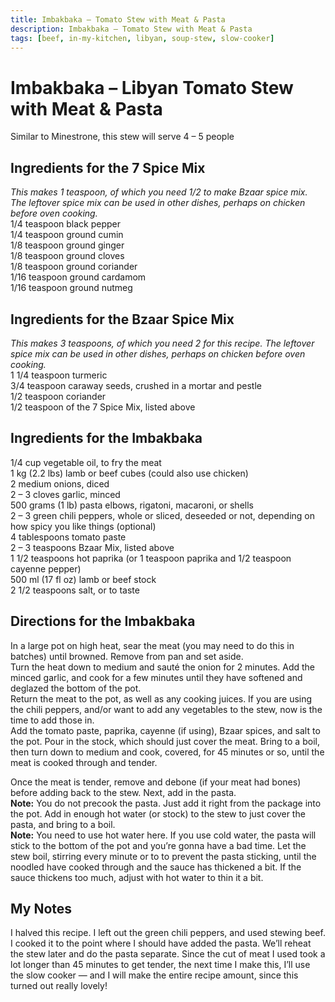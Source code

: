 ```yaml
---
title: Imbakbaka – Tomato Stew with Meat & Pasta
description: Imbakbaka – Tomato Stew with Meat & Pasta
tags: [beef, in-my-kitchen, libyan, soup-stew, slow-cooker]
---
```


# Imbakbaka – Libyan Tomato Stew with Meat & Pasta
Similar to Minestrone, this stew will serve 4 – 5 people

## Ingredients for the 7 Spice Mix 
*This makes 1 teaspoon, of which you need 1/2 to make Bzaar spice mix. The leftover spice mix can be used in other dishes, perhaps on chicken before oven cooking.*  
1/4 teaspoon black pepper  
1/4 teaspoon ground cumin  
1/8 teaspoon ground ginger  
1/8 teaspoon ground cloves  
1/8 teaspoon ground coriander  
1/16 teaspoon ground cardamom  
1/16 teaspoon ground nutmeg

## Ingredients for the Bzaar Spice Mix
*This makes 3 teaspoons, of which you need 2 for this recipe. The leftover spice mix can be used in other dishes, perhaps on chicken before oven cooking.*  
1 1/4 teaspoon turmeric  
3/4 teaspoon caraway seeds, crushed in a mortar and pestle  
1/2 teaspoon coriander  
1/2 teaspoon of the 7 Spice Mix, listed above

## Ingredients for the Imbakbaka
1/4 cup vegetable oil, to fry the meat  
1 kg (2.2 lbs) lamb or beef cubes (could also use chicken)  
2 medium onions, diced  
2 – 3 cloves garlic, minced  
500 grams (1 lb) pasta elbows, rigatoni, macaroni, or shells  
2 – 3 green chili peppers, whole or sliced, deseeded or not, depending on how spicy you like things (optional)  
4 tablespoons tomato paste  
2 – 3 teaspoons Bzaar Mix, listed above  
1 1/2 teaspoons hot paprika (or 1 teaspoon paprika and 1/2 teaspoon cayenne pepper)  
500 ml (17 fl oz) lamb or beef stock  
2 1/2 teaspoons salt, or to taste

## Directions for the Imbakbaka
In a large pot on high heat, sear the meat (you may need to do this in batches) until browned. Remove from pan and set aside.  
Turn the heat down to medium and sauté the onion for 2 minutes. Add the minced garlic, and cook for a few minutes until they have softened and deglazed the bottom of the pot.  
Return the meat to the pot, as well as any cooking juices. If you are using the chili peppers, and/or want to add any vegetables to the stew, now is the time to add those in.  
Add the tomato paste, paprika, cayenne (if using), Bzaar spices, and salt to the pot. Pour in the stock, which should just cover the meat. Bring to a boil, then turn down to medium and cook, covered, for 45 minutes or so, until the meat is cooked through and tender.

Once the meat is tender, remove and debone (if your meat had bones) before adding back to the stew. Next, add in the pasta.  
**Note:** You do not precook the pasta. Just add it right from the package into the pot. Add in enough hot water (or stock) to the stew to just cover the pasta, and bring to a boil.  
**Note:** You need to use hot water here. If you use cold water, the pasta will stick to the bottom of the pot and you’re gonna have a bad time.
Let the stew boil, stirring every minute or to to prevent the pasta sticking, until the noodled have cooked through and the sauce has thickened a bit. If the sauce thickens too much, adjust with hot water to thin it a bit.

## My Notes
I halved this recipe. I left out the green chili peppers, and used stewing beef. I cooked it to the point where I should have added the pasta. We’ll reheat the stew later  and do the pasta separate. Since the cut of meat I used took a lot longer than 45 minutes to get tender, the next time I make this, I’ll use the slow cooker — and I will make the entire recipe amount, since this turned out really lovely!